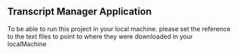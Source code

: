 ## Transcript Manager Application

To be able to run this project in your local machine.
please set the reference to the text files to point to where
they were downloaded in your localMachine

